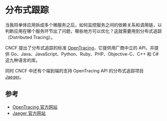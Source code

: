 # 分布式跟踪

当我将单体应用拆成多个微服务之后，如何监控服务之间的依赖关系和调用链，以判断应用在哪个服务环节出了问题，哪些地方可以优化？这就需要用到分布式追踪（Distributed Tracing）。

CNCF 提出了分布式追踪的标准 [OpenTracing](https://opentracing.io/)，它提供用厂商中立的 API，并提供 Go、Java、JavaScript、Python、Ruby、PHP、Objective-C、C++ 和 C\# 这九种语言的库。

同时 CNCF 中还有个端到端的支持 OpenTracing API 的分布式追踪项目 [Jaeger](https://www.jaegertracing.io/)。

## 参考

* [OpenTracing 官方网站](https://opentracing.io/)
* [Jaeger 官方网站](https://www.jaegertracing.io/)

